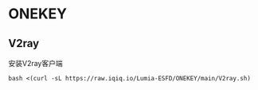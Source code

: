 # ONEKEY
## V2ray
安装V2ray客户端
```
bash <(curl -sL https://raw.iqiq.io/Lumia-ESFD/ONEKEY/main/V2ray.sh)
```